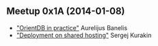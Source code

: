 Meetup 0x1A (2014-01-08)
---------
* ["OrientDB in practice"](http://aurelijus.banelis.lt/prezentations/orientdb-2015/orientdb-in-practice-2015.pdf) Aurelijus Banelis
* ["Deployment on shared hosting"](http://kurakin.info/files/vilniusphp/sphinx_rt.pdf) Sergej Kurakin   
